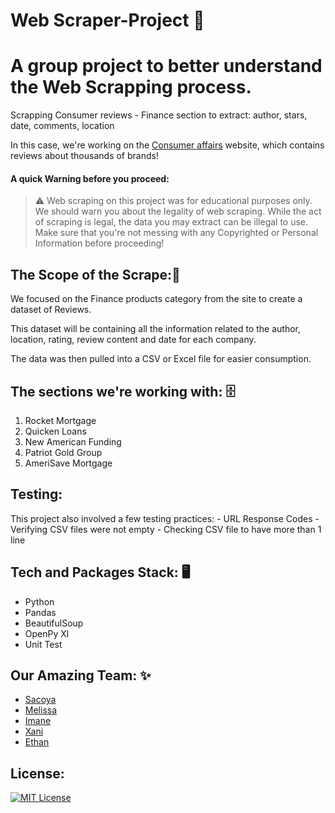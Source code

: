 # Web Scraper-Project 🧼

# A group project to better understand the Web Scrapping process.

Scrapping Consumer reviews - Finance section to extract:
author, stars, date, comments, location

In this case, we're working on the [Consumer affairs](https://www.consumeraffairs.com/) website, which contains reviews about thousands of brands!

#### A quick Warning before you proceed:

> ⚠️ Web scraping on this project was for educational purposes only. We should warn you about the legality of web scraping. While the act of scraping is legal, the data you may extract can be illegal to use. Make sure that you're not messing with any Copyrighted or Personal Information before proceeding!

## The Scope of the Scrape:🔎

We focused on the Finance products category from the site to create a dataset of Reviews.

This dataset will be containing all the information related to the author, location, rating, review content and date for each company.

The data was then pulled into a CSV or Excel file for easier consumption.

## The sections we're working with: 🗄️

1. Rocket Mortgage
1. Quicken Loans
1. New American Funding
1. Patriot Gold Group
1. AmeriSave Mortgage

## Testing:

This project also involved a few testing practices: - URL Response Codes - Verifying CSV files were not empty - Checking CSV file to have more than 1 line

## Tech and Packages Stack: 🖥️

- Python
- Pandas
- BeautifulSoup
- OpenPy Xl
- Unit Test

## Our Amazing Team: ✨

- [Sacoya](https://github.com/SacoyaAdams)
- [Melissa](https://github.com/mel-devops)
- [Imane](https://github.com/imaneAllay)
- [Xani](https://github.com/xani-dev)
- [Ethan](https://github.com/ethan-lee-dev1)

## License:

[![MIT License](https://img.shields.io/github/license/tutim-io/tutim)](https://github.com/tutim-io/tutim/blob/main/LICENSE)
